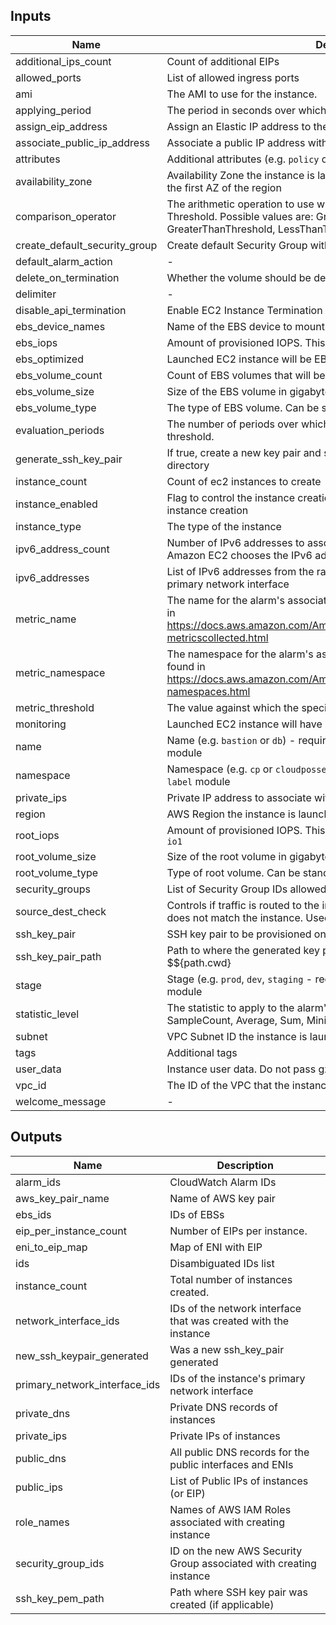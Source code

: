 ## Inputs

| Name | Description | Type | Default | Required |
|------|-------------|:----:|:-----:|:-----:|
| additional_ips_count | Count of additional EIPs | string | `0` | no |
| allowed_ports | List of allowed ingress ports | list | `<list>` | no |
| ami | The AMI to use for the instance. | string | - | yes |
| applying_period | The period in seconds over which the specified statistic is applied | string | `60` | no |
| assign_eip_address | Assign an Elastic IP address to the instance | string | `true` | no |
| associate_public_ip_address | Associate a public IP address with the instance | string | `true` | no |
| attributes | Additional attributes (e.g. `policy` or `role`) | list | `<list>` | no |
| availability_zone | Availability Zone the instance is launched in. If not set, will be launched in the first AZ of the region | string | `` | no |
| comparison_operator | The arithmetic operation to use when comparing the specified Statistic and Threshold. Possible values are: GreaterThanOrEqualToThreshold, GreaterThanThreshold, LessThanThreshold, LessThanOrEqualToThreshold. | string | `GreaterThanOrEqualToThreshold` | no |
| create_default_security_group | Create default Security Group with only Egress traffic allowed | string | `true` | no |
| default_alarm_action | - | string | `action/actions/AWS_EC2.InstanceId.Reboot/1.0` | no |
| delete_on_termination | Whether the volume should be destroyed on instance termination | string | `true` | no |
| delimiter | - | string | `-` | no |
| disable_api_termination | Enable EC2 Instance Termination Protection | string | `false` | no |
| ebs_device_names | Name of the EBS device to mount | list | `<list>` | no |
| ebs_iops | Amount of provisioned IOPS. This must be set with a volume_type of io1 | string | `0` | no |
| ebs_optimized | Launched EC2 instance will be EBS-optimized | string | `false` | no |
| ebs_volume_count | Count of EBS volumes that will be attached to the instance | string | `0` | no |
| ebs_volume_size | Size of the EBS volume in gigabytes | string | `10` | no |
| ebs_volume_type | The type of EBS volume. Can be standard, gp2 or io1 | string | `gp2` | no |
| evaluation_periods | The number of periods over which data is compared to the specified threshold. | string | `5` | no |
| generate_ssh_key_pair | If true, create a new key pair and save the pem for it to the current working directory | string | `false` | no |
| instance_count | Count of ec2 instances to create | string | `1` | no |
| instance_enabled | Flag to control the instance creation. Set to false if it is necessary to skip instance creation | string | `true` | no |
| instance_type | The type of the instance | string | `t2.micro` | no |
| ipv6_address_count | Number of IPv6 addresses to associate with the primary network interface. Amazon EC2 chooses the IPv6 addresses from the range of your subnet | string | `0` | no |
| ipv6_addresses | List of IPv6 addresses from the range of the subnet to associate with the primary network interface | list | `<list>` | no |
| metric_name | The name for the alarm's associated metric. Allowed values can be found in https://docs.aws.amazon.com/AmazonCloudWatch/latest/monitoring/ec2-metricscollected.html | string | `StatusCheckFailed_Instance` | no |
| metric_namespace | The namespace for the alarm's associated metric. Allowed values can be found in https://docs.aws.amazon.com/AmazonCloudWatch/latest/monitoring/aws-namespaces.html | string | `AWS/EC2` | no |
| metric_threshold | The value against which the specified statistic is compared | string | `1` | no |
| monitoring | Launched EC2 instance will have detailed monitoring enabled | string | `true` | no |
| name | Name  (e.g. `bastion` or `db`) - required for `terraform-terraform-label` module | string | - | yes |
| namespace | Namespace (e.g. `cp` or `cloudposse`) - required for `terraform-terraform-label` module | string | - | yes |
| private_ips | Private IP address to associate with the instances in the VPC | list | `<list>` | no |
| region | AWS Region the instance is launched in | string | `` | no |
| root_iops | Amount of provisioned IOPS. This must be set if root_volume_type is set to `io1` | string | `0` | no |
| root_volume_size | Size of the root volume in gigabytes | string | `10` | no |
| root_volume_type | Type of root volume. Can be standard, gp2 or io1 | string | `gp2` | no |
| security_groups | List of Security Group IDs allowed to connect to the instance | list | `<list>` | no |
| source_dest_check | Controls if traffic is routed to the instance when the destination address does not match the instance. Used for NAT or VPNs | string | `true` | no |
| ssh_key_pair | SSH key pair to be provisioned on the instance | string | `` | no |
| ssh_key_pair_path | Path to where the generated key pairs will be created. Defaults to $${path.cwd} | string | `` | no |
| stage | Stage (e.g. `prod`, `dev`, `staging` - required for `terraform-terraform-label` module | string | - | yes |
| statistic_level | The statistic to apply to the alarm's associated metric. Allowed values are: SampleCount, Average, Sum, Minimum, Maximum | string | `Maximum` | no |
| subnet | VPC Subnet ID the instance is launched in | string | - | yes |
| tags | Additional tags | map | `<map>` | no |
| user_data | Instance user data. Do not pass gzip-compressed data via this argument | string | `` | no |
| vpc_id | The ID of the VPC that the instance security group belongs to | string | - | yes |
| welcome_message | - | string | `` | no |

## Outputs

| Name | Description |
|------|-------------|
| alarm_ids | CloudWatch Alarm IDs |
| aws_key_pair_name | Name of AWS key pair |
| ebs_ids | IDs of EBSs |
| eip_per_instance_count | Number of EIPs per instance. |
| eni_to_eip_map | Map of ENI with EIP |
| ids | Disambiguated IDs list |
| instance_count | Total number of instances created. |
| network_interface_ids | IDs of the network interface that was created with the instance |
| new_ssh_keypair_generated | Was a new ssh_key_pair generated |
| primary_network_interface_ids | IDs of the instance's primary network interface |
| private_dns | Private DNS records of instances |
| private_ips | Private IPs of instances |
| public_dns | All public DNS records for the public interfaces and ENIs |
| public_ips | List of Public IPs of instances (or EIP) |
| role_names | Names of AWS IAM Roles associated with creating instance |
| security_group_ids | ID on the new AWS Security Group associated with creating instance |
| ssh_key_pem_path | Path where SSH key pair was created (if applicable) |

